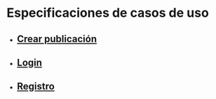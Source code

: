 # Especificaciones de casos de uso

 - ## [Crear publicación](https://github.com/Dmoga31/TFG_DiegoMorales_RooMe/tree/main/UMLs/Diagramas/Especificaciones_de_casos_de_uso/Crear_publicacion)

 - ## [Login](https://github.com/Dmoga31/TFG_DiegoMorales_RooMe/tree/main/UMLs/Diagramas/Especificaciones_de_casos_de_uso/Login)

 - ## [Registro](https://github.com/Dmoga31/TFG_DiegoMorales_RooMe/tree/main/UMLs/Diagramas/Especificaciones_de_casos_de_uso/Registro)
     

